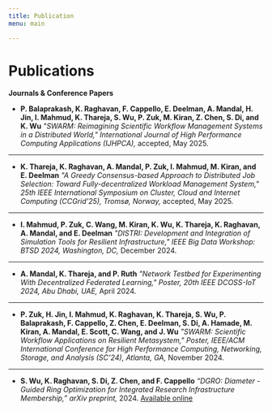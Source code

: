 ```yaml
---
title: Publication
menu: main

---
```


# Publications

**Journals & Conference Papers**

* **P. Balaprakash, K. Raghavan, F. Cappello, E. Deelman, A. Mandal, H. Jin, I. Mahmud, K. Thareja, S. Wu, P. Zuk, M. Kiran, Z. Chen, S. Di, and K. Wu**
  *"SWARM: Reimagining Scientific Workflow Management Systems in a Distributed World,"*
  *International Journal of High Performance Computing Applications (IJHPCA),* accepted, May 2025.
  <!-- *![Figure Placeholder](assets/img/ijhpca_swarm.png)*
  *Figure: \[Your caption here]* -->

---

* **K. Thareja, K. Raghavan, A. Mandal, P. Zuk, I. Mahmud, M. Kiran, and E. Deelman**
  *"A Greedy Consensus-based Approach to Distributed Job Selection: Toward Fully-decentralized Workload Management System,"*
  *25th IEEE International Symposium on Cluster, Cloud and Internet Computing (CCGrid’25), Tromsø, Norway,* accepted, May 2025.
  <!-- *![Figure Placeholder](assets/img/ccgrid_greedy.png)*
  *Figure: \[Your caption here]* -->

---

* **I. Mahmud, P. Zuk, C. Wang, M. Kiran, K. Wu, K. Thareja, K. Raghavan, A. Mandal, and E. Deelman**
  *"DISTRI: Development and Integration of Simulation Tools for Resilient Infrastructure,"*
  *IEEE Big Data Workshop: BTSD 2024, Washington, DC,* December 2024.
  <!-- *![Figure Placeholder](assets/img/distri_btsd.png)*
  *Figure: \[Your caption here]* -->

---

* **A. Mandal, K. Thareja, and P. Ruth**
  *"Network Testbed for Experimenting With Decentralized Federated Learning,"*
  *Poster, 20th IEEE DCOSS-IoT 2024, Abu Dhabi, UAE,* April 2024.
  <!-- *![Figure Placeholder](assets/img/dcoss_testbed.png)*
  *Figure: \[Your caption here]* -->

---

* **P. Zuk, H. Jin, I. Mahmud, K. Raghavan, K. Thareja, S. Wu, P. Balaprakash, F. Cappello, Z. Chen, E. Deelman, S. Di, A. Hamade, M. Kiran, A. Mandal, E. Scott, C. Wang, and J. Wu**
  *"SWARM: Scientific Workflow Applications on Resilient Metasystem,"*
  *Poster, IEEE/ACM International Conference for High Performance Computing, Networking, Storage, and Analysis (SC’24), Atlanta, GA,* November 2024.
  <!-- *![Figure Placeholder](assets/img/swarm_poster_sc24.png)* -->
  <!-- *Figure: \[Your caption here]* -->

---

* **S. Wu, K. Raghavan, S. Di, Z. Chen, and F. Cappello**
  *“DGRO: Diameter -Guided Ring Optimization for Integrated Research Infrastructure Membership,”*
  *arXiv preprint,* 2024. [Available online](https://arxiv.org/abs/2410.11142)
  <!-- *![Figure Placeholder](assets/img/dgro_arxiv.png)*
  *Figure: \[Your caption here]* -->
